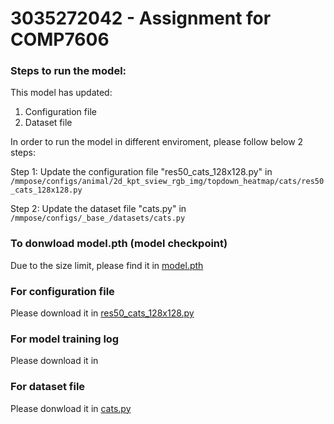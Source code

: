 # 3035272042 - Assignment for COMP7606

### Steps to run the model:
This model has updated: 
1. Configuration file 
2. Dataset file

In order to run the model in different enviroment, please follow below 2 steps:

Step 1: Update the configuration file "res50_cats_128x128.py" in `/mmpose/configs/animal/2d_kpt_sview_rgb_img/topdown_heatmap/cats/res50_cats_128x128.py`

Step 2: Update the dataset file "cats.py" in `/mmpose/configs/_base_/datasets/cats.py`

### To donwload model.pth (model checkpoint)
Due to the size limit, please find it in [model.pth](https://drive.google.com/file/d/1YOTDgsgOpbmI9twkVuDig8yrJmlraysJ/view?usp=sharing)

### For configuration file
Please download it in [res50_cats_128x128.py](res50_cats_128x128.py)

### For model training log
Please download it in

### For dataset file
Please donwload it in [cats.py](cats.py)

